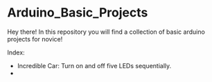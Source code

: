 # Arduino_Basic_Projects
Hey there! In this repository you will find a collection of basic arduino projects for novice!

Index: 
* Incredible Car: Turn on and off five LEDs sequentially.
* 
